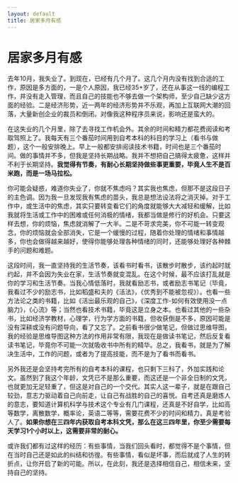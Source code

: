 ```yaml
---
layout: default
title: 居家多月有感
---
```


# 居家多月有感

去年10月，我失业了。到现在，已经有几个月了。这几个月内没有找到合适的工作，原因是多方面的，一是个人原因，我已经35+岁了，还在从事这一线的编程工作，并没有走入管理，而且自己的技能也不够去做一个架构师，至少自己缺少这方面的经验。二是经济形势，近一两年的经济形势并不乐观，再加上互联网大潮的回落，大量新创企业的裁员和倒闭。对像我这种程序员来说，影响还是蛮大的。

在这失业的几个月里，除了去寻找工作机会外。其余的时间和精力都花费阅读和考取驾照上了。我每天有三个番茄时间用到自考本科的科目的学习上（看书与做题），这个一般安排晚上。早上一般都安排阅读技术书籍，时间也是三个番茄时间。做的事情并不多，但我是坚持长期战略。我并不想把自己搞得太疲惫，这样并不利于长期坚持。**我觉得有节奏，有耐心长期坚持做些事更重要，毕竟人生不是百米跑，而是一场马拉松。**

你可能会疑惑，难道你失业了，你就不焦虑吗？其实我也焦虑，但那不是这段日子的主色调。因为我一旦发现我有焦虑的苗头，我总是想法设法将之消灭掉。对于工作中，或生活中的焦虑，其实只要转变看它们的角度就能够大大减轻和缓解，比如我就将生活或工作中的困难或任何消极的情绪，我都当做是修行的好机会。只要这样去想，你的烦恼，焦虑就消解了一大半。二是不苛求完美，你不可能一转变观念，你的烦恼就会全部消失，它是一个缓慢的过程，随着你处理的情绪和事情越多，你也会做得越来越好，使得你能够处理各种情绪的同时，还能够处理好各种棘手的问题和难题。

这段时间，我一直坚持我的生活节奏，该看书时看书，该散步时散步，该约起时就约起，并不会因为失业在家，生活节奏就变混乱。在这个时候，最不应该打乱就是你的学习和生活节奏。当我心情低落时，我就看励志书，或者励志书笔记（毕竟，我看过不少的励志书，比如稻盛和夫的《活法》，《优秀到不能被忽视》）。也看一些方法论之类的书籍，比如《活出最乐观的自己》，《深度工作-如何有效使用没一点脑力》，《心流》等；当然也看技术书籍，毕竟这是立身之本。也看过其他的一些杂书，比如经济学教材，心理学，行为学方面的书籍，但收获倒是不多，原因可能是没有深耕或没有问题导向，看了又忘了。之前看书很少做笔记，但做过思维导图，我的经验是思维导图这种方法的作用非常有限，我现在是做读书笔记，然后反复看读书笔记，毕竟你不可能一次就吸收书中所有的精华。总之，我看书，就是为了解决生活中，工作的问题，或者为了提高技能，而不是为了看书而看书。

另外我还是会坚持考完所有的自考本科的课程，也只剩下三科了，外加实践和论文。虽然到了我这个年龄，文凭已不是那么重要，而这还是一个非全日制的文凭，也就更加无足轻重了，但这是对自己的一个交代。其实人这一辈子，就是在跟自己较劲，意志力驱动着自己向前走，让自己有战胜的自己的喜悦。自考还真是磨炼人的意志，要知道计算机科学与技术这个专业有几门课程，还真是不好自学，比如高等数学，离散数学，概率论，英语二等等，需要花费不少的时间和精力，真是考验人了。**如果你想在三四年内获取自考本科文凭，那么在这三四年里，你至少需要每天学习1个小时以上，这需要非常的耐心。**

或许我们都有过这样的经历：有些事情，当我们回头看时，都觉得不是个事情，但在当时自己还是如此的纠结和彷徨。有些事情，看似是坏事，而后就成了人生的转折点，让你开启了新的可能。所以，在此刻，我还是选择相信自己，相信未来，坚持自己的坚持。
